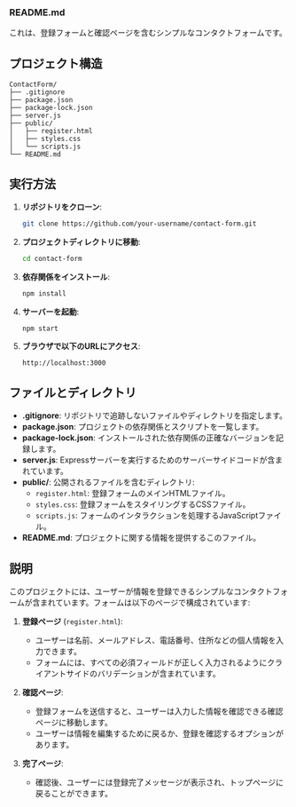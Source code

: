 ### README.md

これは、登録フォームと確認ページを含むシンプルなコンタクトフォームです。

## プロジェクト構造

```
ContactForm/
├── .gitignore
├── package.json
├── package-lock.json
├── server.js
├── public/
│   ├── register.html
│   ├── styles.css
│   └── scripts.js
└── README.md
```

## 実行方法

1. **リポジトリをクローン**:
    ```bash
    git clone https://github.com/your-username/contact-form.git
    ```

2. **プロジェクトディレクトリに移動**:
    ```bash
    cd contact-form
    ```

3. **依存関係をインストール**:
    ```bash
    npm install
    ```

4. **サーバーを起動**:
    ```bash
    npm start
    ```

5. **ブラウザで以下のURLにアクセス**:
    ```
    http://localhost:3000
    ```

## ファイルとディレクトリ

- **.gitignore**: リポジトリで追跡しないファイルやディレクトリを指定します。
- **package.json**: プロジェクトの依存関係とスクリプトを一覧します。
- **package-lock.json**: インストールされた依存関係の正確なバージョンを記録します。
- **server.js**: Expressサーバーを実行するためのサーバーサイドコードが含まれています。
- **public/**: 公開されるファイルを含むディレクトリ:
  - `register.html`: 登録フォームのメインHTMLファイル。
  - `styles.css`: 登録フォームをスタイリングするCSSファイル。
  - `scripts.js`: フォームのインタラクションを処理するJavaScriptファイル。
- **README.md**: プロジェクトに関する情報を提供するこのファイル。

## 説明

このプロジェクトには、ユーザーが情報を登録できるシンプルなコンタクトフォームが含まれています。フォームは以下のページで構成されています:

1. **登録ページ** (`register.html`):
    - ユーザーは名前、メールアドレス、電話番号、住所などの個人情報を入力できます。
    - フォームには、すべての必須フィールドが正しく入力されるようにクライアントサイドのバリデーションが含まれています。

2. **確認ページ**:
    - 登録フォームを送信すると、ユーザーは入力した情報を確認できる確認ページに移動します。
    - ユーザーは情報を編集するために戻るか、登録を確認するオプションがあります。

3. **完了ページ**:
    - 確認後、ユーザーには登録完了メッセージが表示され、トップページに戻ることができます。
